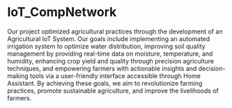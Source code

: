 # IoT_CompNetwork
Our project optimized agricultural practices through the development of an Agricultural IoT System. Our goals include implementing an automated irrigation system to optimize water distribution, improving soil quality management by providing real-time data on moisture, temperature, and humidity, enhancing crop yield and quality through precision agriculture techniques, and empowering farmers with actionable insights and decision-making tools via a user-friendly interface accessible through Home Assistant. By achieving these goals, we aim to revolutionize farming practices, promote sustainable agriculture, and improve the livelihoods of farmers.
